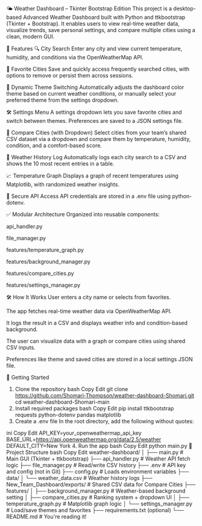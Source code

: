 🌤️ Weather Dashboard – Tkinter Bootstrap Edition
This project is a desktop-based Advanced Weather Dashboard built with Python and ttkbootstrap (Tkinter + Bootstrap). It enables users to view real-time weather data, visualize trends, save personal settings, and compare multiple cities using a clean, modern GUI.

🧰 Features
🔍 City Search
Enter any city and view current temperature, humidity, and conditions via the OpenWeatherMap API.

🌆 Favorite Cities
Save and quickly access frequently searched cities, with options to remove or persist them across sessions.

🎨 Dynamic Theme Switching
Automatically adjusts the dashboard color theme based on current weather conditions, or manually select your preferred theme from the settings dropdown.

🛠️ Settings Menu
A settings dropdown lets you save favorite cities and switch between themes. Preferences are saved to a JSON settings file.

🧠 Compare Cities (with Dropdown)
Select cities from your team’s shared CSV dataset via a dropdown and compare them by temperature, humidity, condition, and a comfort-based score.

📜 Weather History Log
Automatically logs each city search to a CSV and shows the 10 most recent entries in a table.

📈 Temperature Graph
Displays a graph of recent temperatures using Matplotlib, with randomized weather insights.

🔐 Secure API Access
API credentials are stored in a .env file using python-dotenv.

✅ Modular Architecture
Organized into reusable components:

api_handler.py

file_manager.py

features/temperature_graph.py

features/background_manager.py

features/compare_cities.py

features/settings_manager.py

🛠️ How It Works
User enters a city name or selects from favorites.

The app fetches real-time weather data via OpenWeatherMap API.

It logs the result in a CSV and displays weather info and condition-based background.

The user can visualize data with a graph or compare cities using shared CSV inputs.

Preferences like theme and saved cities are stored in a local settings JSON file.

🚀 Getting Started
1. Clone the repository
bash
Copy
Edit
git clone https://github.com/Shomari-Thompson/weather-dashboard-Shomari.git
cd weather-dashboard-Shomari-main
2. Install required packages
bash
Copy
Edit
pip install ttkbootstrap requests python-dotenv pandas matplotlib
3. Create a .env file
In the root directory, add the following without quotes:

ini
Copy
Edit
API_KEY=your_openweathermap_api_key
BASE_URL=https://api.openweathermap.org/data/2.5/weather
DEFAULT_CITY=New York
4. Run the app
bash
Copy
Edit
python main.py
📂 Project Structure
bash
Copy
Edit
weather-dashboard/
│
├── main.py                        # Main GUI (Tkinter + ttkbootstrap)
├── api_handler.py                 # Weather API fetch logic
├── file_manager.py                # Read/write CSV history
├── .env                           # API key and config (not in Git)
├── config.py                      # Loads environment variables
├── data/
│   └── weather_data.csv           # Weather history logs
├── New_Team_Dashboard/exports/    # Shared CSV data for Compare Cities
├── features/
│   ├── background_manager.py      # Weather-based background setting
│   ├── compare_cities.py          # Ranking system + dropdown UI
│   ├── temperature_graph.py       # Matplotlib graph logic
│   └── settings_manager.py        # Load/save themes and favorites
├── requirements.txt (optional)
└── README.md                      # You're reading it!